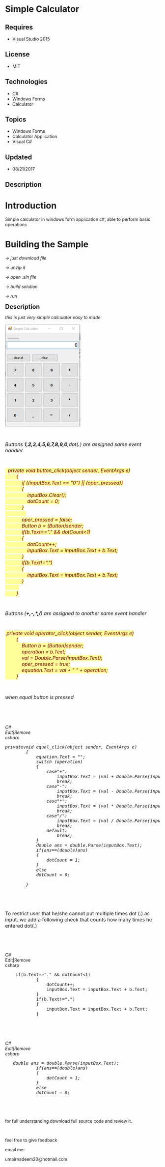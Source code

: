 # Simple Calculator
## Requires
- Visual Studio 2015
## License
- MIT
## Technologies
- C#
- Windows Forms
- Calculator
## Topics
- Windows Forms
- Calculator Application
- Visual C#
## Updated
- 08/21/2017
## Description

<h1>Introduction</h1>
<p>Simple calculator&nbsp;in windows form application c#,&nbsp;able to&nbsp;perform basic operations</p>
<h1><span>Building the Sample</span></h1>
<p><em>-&gt; just download file</em></p>
<p><em>-&gt; unzip it</em></p>
<p><em>-&gt; open .sln file</em></p>
<p><em>-&gt; build solution&nbsp;</em></p>
<p><em>-&gt; run<br>
</em></p>
<p><span style="font-size:20px; font-weight:bold">Description</span></p>
<p><em>this&nbsp;is just very simple calculator easy to made</em></p>
<p><em><img id="170495" src="170495-sketch.png" alt="" width="245" height="333"></em></p>
<p>&nbsp;</p>
<p><em><span style="font-size:medium">Buttons&nbsp;<strong>1,2,3,4,5,6,7,8,9,0</strong>,dot(<strong>.</strong>) are assigned same event handler.</span></em></p>
<p>&nbsp;</p>
<p><span style="color:#800000; background-color:#ffff99"><em><span style="font-size:medium">&nbsp; private void button_click(object sender, EventArgs e)<br>
&nbsp;&nbsp;&nbsp;&nbsp;&nbsp;&nbsp;&nbsp; {<br>
&nbsp;&nbsp;&nbsp;&nbsp;&nbsp;&nbsp;&nbsp;&nbsp;&nbsp;&nbsp;&nbsp; if ((inputBox.Text == &quot;0&quot;) || (oper_pressed))<br>
&nbsp;&nbsp;&nbsp;&nbsp;&nbsp;&nbsp;&nbsp;&nbsp;&nbsp;&nbsp;&nbsp; {<br>
&nbsp;&nbsp;&nbsp;&nbsp;&nbsp;&nbsp;&nbsp;&nbsp;&nbsp;&nbsp;&nbsp;&nbsp;&nbsp;&nbsp;&nbsp; inputBox.Clear();<br>
&nbsp;&nbsp;&nbsp;&nbsp;&nbsp;&nbsp;&nbsp;&nbsp;&nbsp;&nbsp;&nbsp;&nbsp;&nbsp;&nbsp;&nbsp; dotCount = 0;<br>
&nbsp;&nbsp;&nbsp;&nbsp;&nbsp;&nbsp;&nbsp;&nbsp;&nbsp;&nbsp;&nbsp; }<br>
&nbsp;&nbsp;&nbsp;&nbsp;&nbsp;&nbsp;&nbsp;&nbsp;&nbsp;&nbsp;&nbsp;&nbsp;&nbsp;&nbsp;&nbsp;
<br>
&nbsp;&nbsp;&nbsp;&nbsp;&nbsp;&nbsp;&nbsp;&nbsp;&nbsp;&nbsp;&nbsp; oper_pressed = false;<br>
&nbsp;&nbsp;&nbsp;&nbsp;&nbsp;&nbsp;&nbsp;&nbsp;&nbsp;&nbsp;&nbsp; Button b = (Button)sender;<br>
&nbsp;&nbsp;&nbsp;&nbsp;&nbsp;&nbsp;&nbsp;&nbsp;&nbsp;&nbsp;&nbsp; if(b.Text==&quot;.&quot; &amp;&amp; dotCount&lt;1)<br>
&nbsp;&nbsp;&nbsp;&nbsp;&nbsp;&nbsp;&nbsp;&nbsp;&nbsp;&nbsp;&nbsp; {<br>
&nbsp;&nbsp;&nbsp;&nbsp;&nbsp;&nbsp;&nbsp;&nbsp;&nbsp;&nbsp;&nbsp;&nbsp;&nbsp;&nbsp;&nbsp; dotCount&#43;&#43;;<br>
&nbsp;&nbsp;&nbsp;&nbsp;&nbsp;&nbsp;&nbsp;&nbsp;&nbsp;&nbsp;&nbsp;&nbsp;&nbsp;&nbsp;&nbsp; inputBox.Text = inputBox.Text &#43; b.Text;<br>
&nbsp;&nbsp;&nbsp;&nbsp;&nbsp;&nbsp;&nbsp;&nbsp;&nbsp;&nbsp;&nbsp; }<br>
&nbsp;&nbsp;&nbsp;&nbsp;&nbsp;&nbsp;&nbsp;&nbsp;&nbsp;&nbsp;&nbsp; if(b.Text!=&quot;.&quot;)<br>
&nbsp;&nbsp;&nbsp;&nbsp;&nbsp;&nbsp;&nbsp;&nbsp;&nbsp;&nbsp;&nbsp; {<br>
&nbsp;&nbsp;&nbsp;&nbsp;&nbsp;&nbsp;&nbsp;&nbsp;&nbsp;&nbsp;&nbsp;&nbsp;&nbsp;&nbsp;&nbsp; inputBox.Text = inputBox.Text &#43; b.Text;<br>
&nbsp;&nbsp;&nbsp;&nbsp;&nbsp;&nbsp;&nbsp;&nbsp;&nbsp;&nbsp;&nbsp; }<br>
&nbsp;&nbsp;&nbsp;&nbsp;&nbsp;&nbsp;&nbsp;&nbsp;&nbsp;&nbsp; <br>
&nbsp;&nbsp;&nbsp;&nbsp;&nbsp;&nbsp;&nbsp; }</span></em></span></p>
<p>&nbsp;</p>
<p><em><span style="font-size:medium">Buttons (<strong>&#43;,-,*,/</strong>) are assigned to another same event handler</span></em></p>
<p>&nbsp;</p>
<p><em><span style="font-size:medium"><span style="color:#800000; background-color:#ffff99">&nbsp;private void operator_click(object sender, EventArgs e)</span><br>
<span style="color:#800000; background-color:#ffff99">&nbsp;&nbsp;&nbsp;&nbsp;&nbsp;&nbsp;&nbsp; {</span><br>
<span style="color:#800000; background-color:#ffff99">&nbsp;&nbsp;&nbsp;&nbsp;&nbsp;&nbsp;&nbsp;&nbsp;&nbsp;&nbsp;&nbsp; Button b = (Button)sender;</span><br>
<span style="color:#800000; background-color:#ffff99">&nbsp;&nbsp;&nbsp;&nbsp;&nbsp;&nbsp;&nbsp;&nbsp;&nbsp;&nbsp;&nbsp; operation = b.Text;</span><br>
<span style="color:#800000; background-color:#ffff99">&nbsp;&nbsp;&nbsp;&nbsp;&nbsp;&nbsp;&nbsp;&nbsp;&nbsp;&nbsp;&nbsp; val = Double.Parse(inputBox.Text);</span><br>
<span style="color:#800000; background-color:#ffff99">&nbsp;&nbsp;&nbsp;&nbsp;&nbsp;&nbsp;&nbsp;&nbsp;&nbsp;&nbsp;&nbsp; oper_pressed = true;</span><br>
<span style="color:#800000; background-color:#ffff99">&nbsp;&nbsp;&nbsp;&nbsp;&nbsp;&nbsp;&nbsp;&nbsp;&nbsp;&nbsp;&nbsp; equation.Text = val &#43; &quot; &quot; &#43; operation;</span><br>
<span style="color:#800000; background-color:#ffff99">&nbsp;&nbsp;&nbsp;&nbsp;&nbsp;&nbsp;&nbsp; }</span></span></em></p>
<p><em><span style="font-size:medium"><span style="color:#800000; background-color:#ffff99"><br>
</span></span></em></p>
<p><em><span style="font-size:medium">when equal button is pressed </span></em></p>
<p>&nbsp;</p>
<p><em><span style="font-size:medium">&nbsp;</span></em></p>
<div class="scriptcode"><em>
<div class="pluginEditHolder" pluginCommand="mceScriptCode">
<div class="title"><span>C#</span></div>
<div class="pluginLinkHolder"><span class="pluginEditHolderLink">Edit</span>|<span class="pluginRemoveHolderLink">Remove</span></div>
<span class="hidden">csharp</span>

<div class="preview">
<pre class="csharp"><span class="cs__keyword">private</span><span class="cs__keyword">void</span>&nbsp;equal_click(<span class="cs__keyword">object</span>&nbsp;sender,&nbsp;EventArgs&nbsp;e)&nbsp;
&nbsp;&nbsp;&nbsp;&nbsp;&nbsp;&nbsp;&nbsp;&nbsp;{&nbsp;
&nbsp;&nbsp;&nbsp;&nbsp;&nbsp;&nbsp;&nbsp;&nbsp;&nbsp;&nbsp;&nbsp;&nbsp;equation.Text&nbsp;=&nbsp;<span class="cs__string">&quot;&quot;</span>;&nbsp;
&nbsp;&nbsp;&nbsp;&nbsp;&nbsp;&nbsp;&nbsp;&nbsp;&nbsp;&nbsp;&nbsp;&nbsp;<span class="cs__keyword">switch</span>&nbsp;(operation)&nbsp;
&nbsp;&nbsp;&nbsp;&nbsp;&nbsp;&nbsp;&nbsp;&nbsp;&nbsp;&nbsp;&nbsp;&nbsp;{&nbsp;
&nbsp;&nbsp;&nbsp;&nbsp;&nbsp;&nbsp;&nbsp;&nbsp;&nbsp;&nbsp;&nbsp;&nbsp;&nbsp;&nbsp;&nbsp;&nbsp;<span class="cs__keyword">case</span><span class="cs__string">&quot;&#43;&quot;</span>:&nbsp;
&nbsp;&nbsp;&nbsp;&nbsp;&nbsp;&nbsp;&nbsp;&nbsp;&nbsp;&nbsp;&nbsp;&nbsp;&nbsp;&nbsp;&nbsp;&nbsp;&nbsp;&nbsp;&nbsp;&nbsp;inputBox.Text&nbsp;=&nbsp;(val&nbsp;&#43;&nbsp;Double.Parse(inputBox.Text)).ToString();&nbsp;
&nbsp;&nbsp;&nbsp;&nbsp;&nbsp;&nbsp;&nbsp;&nbsp;&nbsp;&nbsp;&nbsp;&nbsp;&nbsp;&nbsp;&nbsp;&nbsp;&nbsp;&nbsp;&nbsp;&nbsp;<span class="cs__keyword">break</span>;&nbsp;
&nbsp;&nbsp;&nbsp;&nbsp;&nbsp;&nbsp;&nbsp;&nbsp;&nbsp;&nbsp;&nbsp;&nbsp;&nbsp;&nbsp;&nbsp;&nbsp;<span class="cs__keyword">case</span><span class="cs__string">&quot;-&quot;</span>:&nbsp;
&nbsp;&nbsp;&nbsp;&nbsp;&nbsp;&nbsp;&nbsp;&nbsp;&nbsp;&nbsp;&nbsp;&nbsp;&nbsp;&nbsp;&nbsp;&nbsp;&nbsp;&nbsp;&nbsp;&nbsp;inputBox.Text&nbsp;=&nbsp;(val&nbsp;-&nbsp;Double.Parse(inputBox.Text)).ToString();&nbsp;
&nbsp;&nbsp;&nbsp;&nbsp;&nbsp;&nbsp;&nbsp;&nbsp;&nbsp;&nbsp;&nbsp;&nbsp;&nbsp;&nbsp;&nbsp;&nbsp;&nbsp;&nbsp;&nbsp;&nbsp;<span class="cs__keyword">break</span>;&nbsp;
&nbsp;&nbsp;&nbsp;&nbsp;&nbsp;&nbsp;&nbsp;&nbsp;&nbsp;&nbsp;&nbsp;&nbsp;&nbsp;&nbsp;&nbsp;&nbsp;<span class="cs__keyword">case</span><span class="cs__string">&quot;*&quot;</span>:&nbsp;
&nbsp;&nbsp;&nbsp;&nbsp;&nbsp;&nbsp;&nbsp;&nbsp;&nbsp;&nbsp;&nbsp;&nbsp;&nbsp;&nbsp;&nbsp;&nbsp;&nbsp;&nbsp;&nbsp;&nbsp;inputBox.Text&nbsp;=&nbsp;(val&nbsp;*&nbsp;Double.Parse(inputBox.Text)).ToString();&nbsp;
&nbsp;&nbsp;&nbsp;&nbsp;&nbsp;&nbsp;&nbsp;&nbsp;&nbsp;&nbsp;&nbsp;&nbsp;&nbsp;&nbsp;&nbsp;&nbsp;&nbsp;&nbsp;&nbsp;&nbsp;<span class="cs__keyword">break</span>;&nbsp;
&nbsp;&nbsp;&nbsp;&nbsp;&nbsp;&nbsp;&nbsp;&nbsp;&nbsp;&nbsp;&nbsp;&nbsp;&nbsp;&nbsp;&nbsp;&nbsp;<span class="cs__keyword">case</span><span class="cs__string">&quot;/&quot;</span>:&nbsp;
&nbsp;&nbsp;&nbsp;&nbsp;&nbsp;&nbsp;&nbsp;&nbsp;&nbsp;&nbsp;&nbsp;&nbsp;&nbsp;&nbsp;&nbsp;&nbsp;&nbsp;&nbsp;&nbsp;&nbsp;inputBox.Text&nbsp;=&nbsp;(val&nbsp;/&nbsp;Double.Parse(inputBox.Text)).ToString();&nbsp;
&nbsp;&nbsp;&nbsp;&nbsp;&nbsp;&nbsp;&nbsp;&nbsp;&nbsp;&nbsp;&nbsp;&nbsp;&nbsp;&nbsp;&nbsp;&nbsp;&nbsp;&nbsp;&nbsp;&nbsp;<span class="cs__keyword">break</span>;&nbsp;
&nbsp;&nbsp;&nbsp;&nbsp;&nbsp;&nbsp;&nbsp;&nbsp;&nbsp;&nbsp;&nbsp;&nbsp;&nbsp;&nbsp;&nbsp;&nbsp;<span class="cs__keyword">default</span>:&nbsp;
&nbsp;&nbsp;&nbsp;&nbsp;&nbsp;&nbsp;&nbsp;&nbsp;&nbsp;&nbsp;&nbsp;&nbsp;&nbsp;&nbsp;&nbsp;&nbsp;&nbsp;&nbsp;&nbsp;&nbsp;<span class="cs__keyword">break</span>;&nbsp;
&nbsp;&nbsp;&nbsp;&nbsp;&nbsp;&nbsp;&nbsp;&nbsp;&nbsp;&nbsp;&nbsp;&nbsp;}&nbsp;
&nbsp;&nbsp;&nbsp;&nbsp;&nbsp;&nbsp;&nbsp;&nbsp;&nbsp;&nbsp;&nbsp;&nbsp;<span class="cs__keyword">double</span>&nbsp;ans&nbsp;=&nbsp;<span class="cs__keyword">double</span>.Parse(inputBox.Text);&nbsp;
&nbsp;&nbsp;&nbsp;&nbsp;&nbsp;&nbsp;&nbsp;&nbsp;&nbsp;&nbsp;&nbsp;&nbsp;<span class="cs__keyword">if</span>(ans==(<span class="cs__keyword">double</span>)ans)&nbsp;
&nbsp;&nbsp;&nbsp;&nbsp;&nbsp;&nbsp;&nbsp;&nbsp;&nbsp;&nbsp;&nbsp;&nbsp;{&nbsp;
&nbsp;&nbsp;&nbsp;&nbsp;&nbsp;&nbsp;&nbsp;&nbsp;&nbsp;&nbsp;&nbsp;&nbsp;&nbsp;&nbsp;&nbsp;&nbsp;dotCount&nbsp;=&nbsp;<span class="cs__number">1</span>;&nbsp;
&nbsp;&nbsp;&nbsp;&nbsp;&nbsp;&nbsp;&nbsp;&nbsp;&nbsp;&nbsp;&nbsp;&nbsp;}&nbsp;
&nbsp;&nbsp;&nbsp;&nbsp;&nbsp;&nbsp;&nbsp;&nbsp;&nbsp;&nbsp;&nbsp;&nbsp;<span class="cs__keyword">else</span>&nbsp;
&nbsp;&nbsp;&nbsp;&nbsp;&nbsp;&nbsp;&nbsp;&nbsp;&nbsp;&nbsp;&nbsp;&nbsp;dotCount&nbsp;=&nbsp;<span class="cs__number">0</span>;&nbsp;
&nbsp;&nbsp;&nbsp;&nbsp;&nbsp;&nbsp;&nbsp;&nbsp;&nbsp;&nbsp;&nbsp;&nbsp;&nbsp;&nbsp;&nbsp;
&nbsp;&nbsp;&nbsp;&nbsp;&nbsp;&nbsp;&nbsp;&nbsp;}</pre>
</div>
</div>
</em></div>
<p><em>&nbsp;</em></p>
<p>&nbsp;</p>
<p><span style="font-size:medium">To&nbsp;restrict user that he/she&nbsp;cannot&nbsp;put multiple times dot (.)&nbsp;as input. we add a following check that counts how many times he entered dot(.)</span></p>
<p>&nbsp;</p>
<p>&nbsp;</p>
<div class="scriptcode">
<div class="pluginEditHolder" pluginCommand="mceScriptCode">
<div class="title"><span>C#</span></div>
<div class="pluginLinkHolder"><span class="pluginEditHolderLink">Edit</span>|<span class="pluginRemoveHolderLink">Remove</span></div>
<span class="hidden">csharp</span>

<div class="preview">
<pre class="js">&nbsp;&nbsp;&nbsp;&nbsp;<span class="js__statement">if</span>(b.Text==<span class="js__string">&quot;.&quot;</span>&nbsp;&amp;&amp;&nbsp;dotCount&lt;<span class="js__num">1</span>)&nbsp;
&nbsp;&nbsp;&nbsp;&nbsp;&nbsp;&nbsp;&nbsp;&nbsp;&nbsp;&nbsp;&nbsp;&nbsp;<span class="js__brace">{</span>&nbsp;
&nbsp;&nbsp;&nbsp;&nbsp;&nbsp;&nbsp;&nbsp;&nbsp;&nbsp;&nbsp;&nbsp;&nbsp;&nbsp;&nbsp;&nbsp;&nbsp;dotCount&#43;&#43;;&nbsp;
&nbsp;&nbsp;&nbsp;&nbsp;&nbsp;&nbsp;&nbsp;&nbsp;&nbsp;&nbsp;&nbsp;&nbsp;&nbsp;&nbsp;&nbsp;&nbsp;inputBox.Text&nbsp;=&nbsp;inputBox.Text&nbsp;&#43;&nbsp;b.Text;&nbsp;
&nbsp;&nbsp;&nbsp;&nbsp;&nbsp;&nbsp;&nbsp;&nbsp;&nbsp;&nbsp;&nbsp;&nbsp;<span class="js__brace">}</span>&nbsp;
&nbsp;&nbsp;&nbsp;&nbsp;&nbsp;&nbsp;&nbsp;&nbsp;&nbsp;&nbsp;&nbsp;&nbsp;<span class="js__statement">if</span>(b.Text!=<span class="js__string">&quot;.&quot;</span>)&nbsp;
&nbsp;&nbsp;&nbsp;&nbsp;&nbsp;&nbsp;&nbsp;&nbsp;&nbsp;&nbsp;&nbsp;&nbsp;<span class="js__brace">{</span>&nbsp;
&nbsp;&nbsp;&nbsp;&nbsp;&nbsp;&nbsp;&nbsp;&nbsp;&nbsp;&nbsp;&nbsp;&nbsp;&nbsp;&nbsp;&nbsp;&nbsp;inputBox.Text&nbsp;=&nbsp;inputBox.Text&nbsp;&#43;&nbsp;b.Text;&nbsp;
&nbsp;&nbsp;&nbsp;&nbsp;&nbsp;&nbsp;&nbsp;&nbsp;&nbsp;&nbsp;&nbsp;&nbsp;<span class="js__brace">}</span></pre>
</div>
</div>
</div>
<div class="endscriptcode">&nbsp;</div>
<p><em><span style="font-size:medium">&nbsp;</span></em></p>
<div class="scriptcode"><em>
<div class="pluginEditHolder" pluginCommand="mceScriptCode">
<div class="title"><span>C#</span></div>
<div class="pluginLinkHolder"><span class="pluginEditHolderLink">Edit</span>|<span class="pluginRemoveHolderLink">Remove</span></div>
<span class="hidden">csharp</span>

<div class="preview">
<pre class="js">&nbsp;&nbsp;&nbsp;double&nbsp;ans&nbsp;=&nbsp;double.Parse(inputBox.Text);&nbsp;
&nbsp;&nbsp;&nbsp;&nbsp;&nbsp;&nbsp;&nbsp;&nbsp;&nbsp;&nbsp;&nbsp;&nbsp;<span class="js__statement">if</span>(ans==(double)ans)&nbsp;
&nbsp;&nbsp;&nbsp;&nbsp;&nbsp;&nbsp;&nbsp;&nbsp;&nbsp;&nbsp;&nbsp;&nbsp;<span class="js__brace">{</span>&nbsp;
&nbsp;&nbsp;&nbsp;&nbsp;&nbsp;&nbsp;&nbsp;&nbsp;&nbsp;&nbsp;&nbsp;&nbsp;&nbsp;&nbsp;&nbsp;&nbsp;dotCount&nbsp;=&nbsp;<span class="js__num">1</span>;&nbsp;
&nbsp;&nbsp;&nbsp;&nbsp;&nbsp;&nbsp;&nbsp;&nbsp;&nbsp;&nbsp;&nbsp;&nbsp;<span class="js__brace">}</span>&nbsp;
&nbsp;&nbsp;&nbsp;&nbsp;&nbsp;&nbsp;&nbsp;&nbsp;&nbsp;&nbsp;&nbsp;&nbsp;<span class="js__statement">else</span>&nbsp;
&nbsp;&nbsp;&nbsp;&nbsp;&nbsp;&nbsp;&nbsp;&nbsp;&nbsp;&nbsp;&nbsp;&nbsp;dotCount&nbsp;=&nbsp;<span class="js__num">0</span>;</pre>
</div>
</div>
</em></div>
<p><em>&nbsp;</em></p>
<div class="endscriptcode"><em>&nbsp;</em></div>
<p>for full understanding download full source code and review it.</p>
<p>&nbsp;</p>
<p>feel free to give feedback</p>
<p>email me:</p>
<p>umairnadeem20@hotmail.com</p>
<p>&nbsp;</p>
<p>&nbsp;</p>
